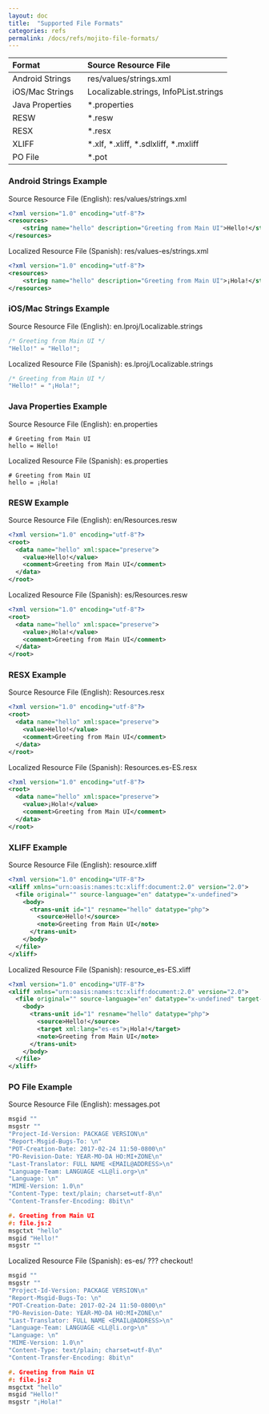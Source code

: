 ```yaml
---
layout: doc
title:  "Supported File Formats"
categories: refs
permalink: /docs/refs/mojito-file-formats/
---
```



| Format                             | Source Resource File                   |
|:-----------------------------------|:---------------------------------------|
| Android Strings &nbsp;&nbsp;&nbsp; | res/values/strings.xml                 |
| iOS/Mac Strings                    | Localizable.strings, InfoPList.strings |
| Java Properties                    | *.properties                           |
| RESW                               | *.resw                                 |
| RESX                               | *.resx                                 |
| XLIFF                              | *.xlf, *.xliff, *.sdlxliff, *.mxliff   |
| PO File                            | *.pot                                  |


### Android Strings Example
Source Resource File (English): res/values/strings.xml


```xml
<?xml version="1.0" encoding="utf-8"?>
<resources>
    <string name="hello" description="Greeting from Main UI">Hello!</string>
</resources>
```

Localized Resource File (Spanish): res/values-es/strings.xml


```xml
<?xml version="1.0" encoding="utf-8"?>
<resources>
    <string name="hello" description="Greeting from Main UI">¡Hola!</string>
</resources>
```

### iOS/Mac Strings Example
Source Resource File (English): en.lproj/Localizable.strings


```c++
/* Greeting from Main UI */
"Hello!" = "Hello!";
```

Localized Resource File (Spanish): es.lproj/Localizable.strings


```c++
/* Greeting from Main UI */
"Hello!" = "¡Hola!";
```


### Java Properties Example
Source Resource File (English): en.properties


```properties
# Greeting from Main UI
hello = Hello!
```

Localized Resource File (Spanish): es.properties


```properties
# Greeting from Main UI
hello = ¡Hola!
```


### RESW Example
Source Resource File (English): en/Resources.resw


```xml
<?xml version="1.0" encoding="utf-8"?>
<root>
  <data name="hello" xml:space="preserve">
    <value>Hello!</value>
    <comment>Greeting from Main UI</comment>
  </data>
</root>
```

Localized Resource File (Spanish): es/Resources.resw


```xml
<?xml version="1.0" encoding="utf-8"?>
<root>
  <data name="hello" xml:space="preserve">
    <value>¡Hola!</value>
    <comment>Greeting from Main UI</comment>
  </data>
</root>
```


### RESX Example
Source Resource File (English): Resources.resx


```xml
<?xml version="1.0" encoding="utf-8"?>
<root>
  <data name="hello" xml:space="preserve">
    <value>Hello!</value>
    <comment>Greeting from Main UI</comment>
  </data>
</root>
```

Localized Resource File (Spanish): Resources.es-ES.resx


```xml
<?xml version="1.0" encoding="utf-8"?>
<root>
  <data name="hello" xml:space="preserve">
    <value>¡Hola!</value>
    <comment>Greeting from Main UI</comment>
  </data>
</root>
```


### XLIFF Example
Source Resource File (English): resource.xliff    


```xml
<?xml version="1.0" encoding="UTF-8"?>
<xliff xmlns="urn:oasis:names:tc:xliff:document:2.0" version="2.0">
  <file original="" source-language="en" datatype="x-undefined">
    <body>
      <trans-unit id="1" resname="hello" datatype="php">
        <source>Hello!</source>
        <note>Greeting from Main UI</note>
      </trans-unit>
    </body>
  </file>
</xliff>   
```

Localized Resource File (Spanish): resource_es-ES.xliff


```xml
<?xml version="1.0" encoding="UTF-8"?>
<xliff xmlns="urn:oasis:names:tc:xliff:document:2.0" version="2.0">
  <file original="" source-language="en" datatype="x-undefined" target-language="es-es">
    <body>
      <trans-unit id="1" resname="hello" datatype="php">
        <source>Hello!</source>
        <target xml:lang="es-es">¡Hola!</target>
        <note>Greeting from Main UI</note>
      </trans-unit>
    </body>
  </file>
</xliff>   
```

### PO File Example
Source Resource File (English): messages.pot    


```c
msgid ""
msgstr ""
"Project-Id-Version: PACKAGE VERSION\n"
"Report-Msgid-Bugs-To: \n"
"POT-Creation-Date: 2017-02-24 11:50-0800\n"
"PO-Revision-Date: YEAR-MO-DA HO:MI+ZONE\n"
"Last-Translator: FULL NAME <EMAIL@ADDRESS>\n"
"Language-Team: LANGUAGE <LL@li.org>\n"
"Language: \n"
"MIME-Version: 1.0\n"
"Content-Type: text/plain; charset=utf-8\n"
"Content-Transfer-Encoding: 8bit\n"

#. Greeting from Main UI
#: file.js:2
msgctxt "hello"
msgid "Hello!"
msgstr ""
```

Localized Resource File (Spanish): es-es/ ??? checkout!


```c
msgid ""
msgstr ""
"Project-Id-Version: PACKAGE VERSION\n"
"Report-Msgid-Bugs-To: \n"
"POT-Creation-Date: 2017-02-24 11:50-0800\n"
"PO-Revision-Date: YEAR-MO-DA HO:MI+ZONE\n"
"Last-Translator: FULL NAME <EMAIL@ADDRESS>\n"
"Language-Team: LANGUAGE <LL@li.org>\n"
"Language: \n"
"MIME-Version: 1.0\n"
"Content-Type: text/plain; charset=utf-8\n"
"Content-Transfer-Encoding: 8bit\n"

#. Greeting from Main UI
#: file.js:2
msgctxt "hello"
msgid "Hello!"
msgstr "¡Hola!"
```
